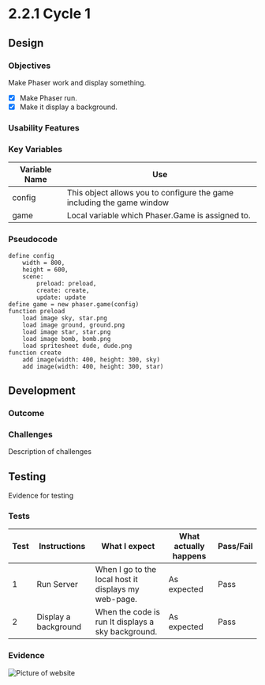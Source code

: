 # 2.2.1 Cycle 1

## Design

### Objectives

Make Phaser work and display something.

* [x] Make Phaser run.
* [x] Make it display a background.

### Usability Features

### Key Variables

| Variable Name | Use                                                                    |
| ------------- | ---------------------------------------------------------------------- |
| config        | This object allows you to configure the game including the game window |
| game          | Local variable which Phaser.Game is assigned to.                       |

### Pseudocode

```
define config
    width = 800,
    height = 600,
    scene:
        preload: preload,
        create: create,
        update: update
define game = new phaser.game(config)
function preload
    load image sky, star.png
    load image ground, ground.png
    load image star, star.png
    load image bomb, bomb.png
    load spritesheet dude, dude.png
function create
    add image(width: 400, height: 300, sky)
    add image(width: 400, height: 300, star)
```

## Development

### Outcome

### Challenges

Description of challenges

## Testing

Evidence for testing

### Tests

| Test | Instructions         | What I expect                                        | What actually happens | Pass/Fail |
| ---- | -------------------- | ---------------------------------------------------- | --------------------- | --------- |
| 1    | Run Server           | When I go to the local host it displays my web-page. | As expected           | Pass      |
| 2    | Display a background | When the code is run It displays a sky background.   | As expected           | Pass      |

### Evidence

![Picture of website](../.gitbook/assets/2022-04-08-174251\_1920x1080\_scrot.png)
